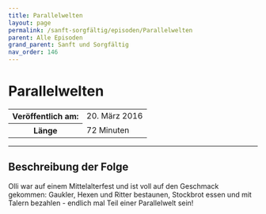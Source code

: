 ```yaml
---
title: Parallelwelten
layout: page
permalink: /sanft-sorgfältig/episoden/Parallelwelten
parent: Alle Episoden
grand_parent: Sanft und Sorgfältig
nav_order: 146
---
```


# Parallelwelten
<table class="resp-table dcf-table dcf-table-responsive dcf-table-bordered dcf-table-striped dcf-w-100%">
                    <tbody>
                        <tr>
                            <th scope="row">Veröffentlich am:</th>
                            <td data-label="Veröffentlich am:">20. März 2016</td>
                        </tr>
                        <tr>
                            <th scope="row">Länge </th>
                            <td data-label="Länge ">72 Minuten</td>
                        </tr></tbody>
                </table>

***

## Beschreibung der Folge

<div>
Olli war auf einem Mittelalterfest und ist voll auf den Geschmack gekommen: Gaukler, Hexen und Ritter bestaunen, Stockbrot essen und mit Talern bezahlen - endlich mal Teil einer Parallelwelt sein!  
</div>

